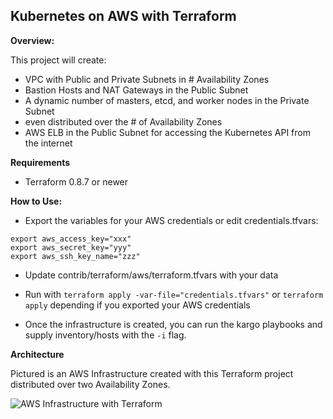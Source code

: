 ## Kubernetes on AWS with Terraform

**Overview:**

This project will create:
* VPC with Public and Private Subnets in # Availability Zones
* Bastion Hosts and NAT Gateways in the Public Subnet
* A dynamic number of masters, etcd, and worker nodes in the Private Subnet
 * even distributed over the # of Availability Zones
* AWS ELB in the Public Subnet for accessing the Kubernetes API from the internet

**Requirements**
- Terraform 0.8.7 or newer

**How to Use:**

- Export the variables for your AWS credentials or edit credentials.tfvars:

```
export aws_access_key="xxx"
export aws_secret_key="yyy"
export aws_ssh_key_name="zzz"
```

- Update contrib/terraform/aws/terraform.tfvars with your data

- Run with `terraform apply -var-file="credentials.tfvars"` or `terraform apply` depending if you exported your AWS credentials

- Once the infrastructure is created, you can run the kargo playbooks and supply inventory/hosts with the `-i` flag.

**Architecture**

Pictured is an AWS Infrastructure created with this Terraform project distributed over two Availability Zones.

![AWS Infrastructure with Terraform  ](docs/aws_kargo.png)
